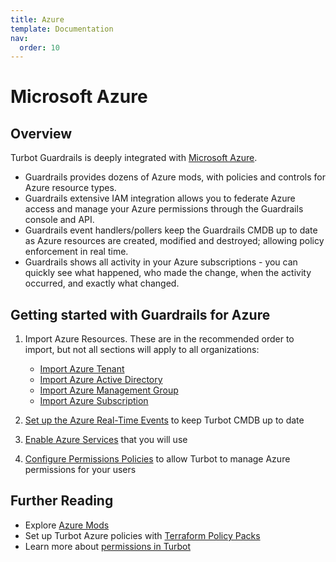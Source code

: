```yaml
---
title: Azure
template: Documentation
nav:
  order: 10
---
```


# Microsoft Azure

## Overview

Turbot Guardrails is deeply integrated with
[Microsoft Azure](https://azure.microsoft.com/).

- Guardrails  provides dozens of Azure mods, with policies and controls for Azure
  resource types.
- Guardrails extensive IAM integration allows you to federate Azure access and
  manage your Azure permissions through the Guardrails console and API.
- Guardrails  event handlers/pollers keep the Guardrails CMDB up to date as Azure resources are
  created, modified and destroyed; allowing policy enforcement in real time.
- Guardrails  shows all activity in your Azure subscriptions - you can quickly see
  what happened, who made the change, when the activity occurred, and exactly
  what changed.

## Getting started with Guardrails  for Azure

1. Import Azure Resources. These are in the recommended order to import, but not
   all sections will apply to all organizations:

   - [Import Azure Tenant](integrations/azure/import/tenant)
   - [Import Azure Active Directory](integrations/azure/import/active-directory)
   - [Import Azure Management Group](integrations/azure/import/management-group)
   - [Import Azure Subscription](integrations/azure/import/subscription)

2. [Set up the Azure Real-Time Events](integrations/azure/real-time-events) to keep Turbot
   CMDB up to date
3. [Enable Azure Services](integrations/azure/services) that you will use
4. [Configure Permissions Policies](integrations/azure/permissions) to allow Turbot to manage
   Azure permissions for your users

## Further Reading

- Explore [Azure Mods](mods/)
- Set up Turbot Azure policies with
  [Terraform Policy Packs](https://github.com/turbot/guardrails-samples/tree/main/policy_packs)
- Learn more about [permissions in Turbot](concepts/iam/permissions)
